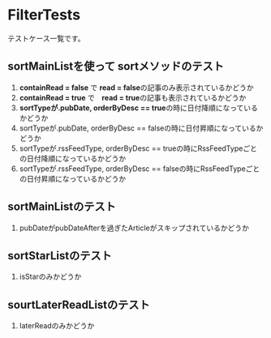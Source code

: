 #  FilterTests
テストケース一覧です。
## sortMainListを使って sortメソッドのテスト
1. **containRead = false** で **read = false**の記事のみ表示されているかどうか
1. **containRead = true** で　**read = true**の記事も表示されているかどうか
1. **sortTypeが.pubDate, orderByDesc == true**の時に日付降順になっているかどうか
1. sortTypeが.pubDate, orderByDesc == falseの時に日付昇順になっているかどうか
1. sortTypeが.rssFeedType, orderByDesc == trueの時にRssFeedTypeごとの日付降順になっているかどうか
1. sortTypeが.rssFeedType, orderByDesc == falseの時にRssFeedTypeごとの日付昇順になっているかどうか
## sortMainListのテスト
1. pubDateがpubDateAfterを過ぎたArticleがスキップされているかどうか

## sortStarListのテスト
1. isStarのみかどうか

## sourtLaterReadListのテスト
1. laterReadのみかどうか


